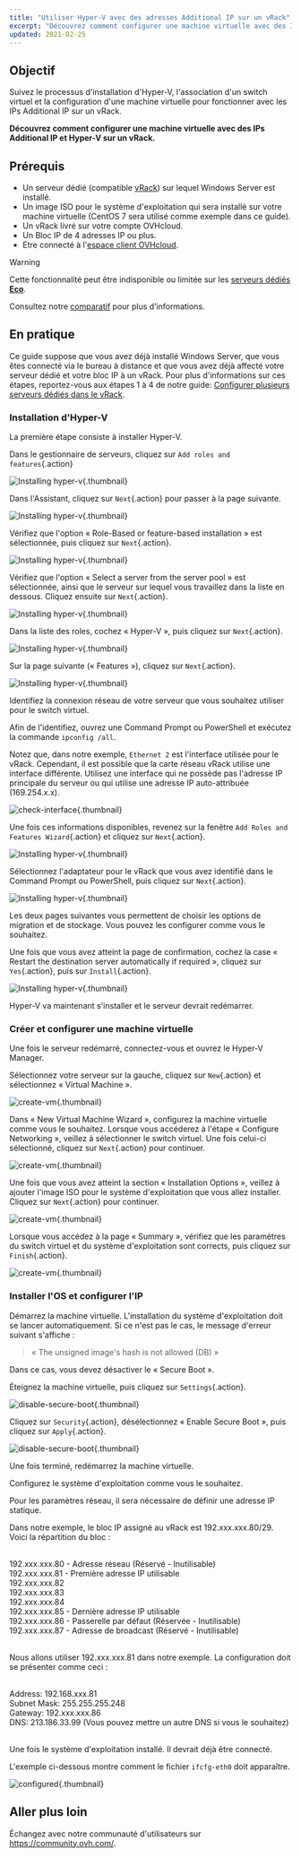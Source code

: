 ```yaml
---
title: "Utiliser Hyper-V avec des adresses Additional IP sur un vRack"
excerpt: "Découvrez comment configurer une machine virtuelle avec des IPs Additional IP et Hyper-V sur un vRack"
updated: 2021-02-25
---
```


## Objectif

Suivez le processus d'installation d'Hyper-V, l'association d'un switch virtuel et la configuration d'une machine virtuelle pour fonctionner avec les IPs Additional IP sur un vRack.

**Découvrez comment configurer une machine virtuelle avec des IPs Additional IP et Hyper-V sur un vRack.**

## Prérequis

- Un serveur dédié (compatible [vRack](https://www.ovh.com/ca/fr/solutions/vrack/)) sur lequel Windows Server est installé.
- Un image ISO pour le système d'exploitation qui sera installé sur votre machine virtuelle (CentOS 7 sera utilisé comme exemple dans ce guide).
- Un vRack livré sur votre compte OVHcloud.
- Un Bloc IP  de 4 adresses IP ou plus.
- Etre connecté à l'[espace client OVHcloud](/links/manager).

> [!warning]
> Cette fonctionnalité peut être indisponible ou limitée sur les [serveurs dédiés **Eco**](https://eco.ovhcloud.com/fr-ca/about/).
>
> Consultez notre [comparatif](https://eco.ovhcloud.com/fr-ca/compare/) pour plus d’informations.

## En pratique

Ce guide suppose que vous avez déjà installé Windows Server, que vous êtes connecté via le bureau à distance et que vous avez déjà affecté votre serveur dédié et votre bloc IP à un vRack. Pour plus d'informations sur ces étapes, reportez-vous aux étapes 1 à 4 de notre guide: [Configurer plusieurs serveurs dédiés dans le vRack](/pages/bare_metal_cloud/dedicated_servers/vrack_configuring_on_dedicated_server).

### Installation d'Hyper-V

La première étape consiste à installer Hyper-V.

Dans le gestionnaire de serveurs, cliquez sur `Add roles and features`{.action}

![Installing hyper-v](images/add-roles-features.png){.thumbnail}

Dans l'Assistant, cliquez sur `Next`{.action} pour passer à la page suivante.

![Installing hyper-v](images/add-roles-features-2.png){.thumbnail}

Vérifiez que l'option « Role-Based or feature-based installation » est sélectionnée, puis cliquez sur `Next`{.action}.

![Installing hyper-v](images/add-roles-features-3.png){.thumbnail}

Vérifiez que l'option « Select a server from the server pool » est sélectionnée, ainsi que le serveur sur lequel vous travaillez dans la liste en dessous. Cliquez ensuite sur `Next`{.action}.

![Installing hyper-v](images/add-roles-features-4.png){.thumbnail}

Dans la liste des roles, cochez « Hyper-V », puis cliquez sur `Next`{.action}.

![Installing hyper-v](images/add-roles-features-5.png){.thumbnail}

Sur la page suivante (« Features »), cliquez sur `Next`{.action}.

![Installing hyper-v](images/add-roles-features-9.png){.thumbnail}

Identifiez la connexion réseau de votre serveur que vous souhaitez utiliser pour le switch virtuel.

Afin de l'identifiez, ouvrez une Command Prompt ou PowerShell et exécutez la commande `ipconfig /all`.

Notez que, dans notre exemple, `Ethernet 2` est l'interface utilisée pour le vRack. Cependant, il est possible que la carte réseau vRack utilise une interface différente. Utilisez une interface qui ne possède pas l'adresse IP principale du serveur ou qui utilise une adresse IP auto-attribuée (169.254.x.x).

![check-interface](images/ipconfig.png){.thumbnail}

Une fois ces informations disponibles, revenez sur la fenêtre `Add Roles and Features Wizard`{.action} et cliquez sur `Next`{.action}.

![Installing hyper-v](images/add-roles-features-6.png){.thumbnail}

Sélectionnez l'adaptateur pour le vRack que vous avez identifié dans le Command Prompt ou PowerShell, puis cliquez sur `Next`{.action}.

![Installing hyper-v](images/add-roles-features-7.png){.thumbnail}

Les deux pages suivantes vous permettent de choisir les options de migration et de stockage. Vous pouvez les configurer comme vous le souhaitez.

Une fois que vous avez atteint la page de confirmation, cochez la case « Restart the destination server automatically if required », cliquez sur `Yes`{.action}, puis sur `Install`{.action}.

![Installing hyper-v](images/add-roles-features-8.png){.thumbnail}

Hyper-V va maintenant s'installer et le serveur devrait redémarrer.

### Créer et configurer une machine virtuelle

Une fois le serveur redémarré, connectez-vous et ouvrez le Hyper-V Manager.

Sélectionnez votre serveur sur la gauche, cliquez sur `New`{.action} et sélectionnez « Virtual Machine ».

![create-vm](images/create-vm.png){.thumbnail}

Dans « New Virtual Machine Wizard », configurez la machine virtuelle comme vous le souhaitez. Lorsque vous accéderez à l'étape « Configure Networking », veillez à sélectionner le switch virtuel. Une fois celui-ci sélectionné, cliquez sur `Next`{.action} pour continuer.

![create-vm](images/create-vm-2.png){.thumbnail}

Une fois que vous avez atteint la section « Installation Options », veillez à ajouter l'image ISO pour le système d'exploitation que vous allez installer. Cliquez sur `Next`{.action} pour continuer.

![create-vm](images/create-vm-3.png){.thumbnail}

Lorsque vous accédez à la page « Summary », vérifiez que les paramètres du switch virtuel et du système d'exploitation sont corrects, puis cliquez sur `Finish`{.action}.

![create-vm](images/create-vm-4.png){.thumbnail}

### Installer l'OS et configurer l'IP

Démarrez la machine virtuelle. L'installation du système d'exploitation doit se lancer automatiquement. Si ce n'est pas le cas, le message d'erreur suivant s'affiche :

> « The unsigned image's hash is not allowed (DB) »

Dans ce cas, vous devez désactiver le « Secure Boot ».

Éteignez la machine virtuelle, puis cliquez sur `Settings`{.action}.

![disable-secure-boot](images/disable-secure-boot.png){.thumbnail}

Cliquez sur `Security`{.action}, désélectionnez « Enable Secure Boot », puis cliquez sur `Apply`{.action}.

![disable-secure-boot](images/disable-secure-boot-2.png){.thumbnail}

Une fois terminé, redémarrez la machine virtuelle.

Configurez le système d'exploitation comme vous le souhaitez.

Pour les paramètres réseau, il sera nécessaire de définir une adresse IP statique.

Dans notre exemple, le bloc IP assigné au vRack est 192.xxx.xxx.80/29. Voici la répartition du bloc :

<br>
192.xxx.xxx.80 -  Adresse réseau (Réservé - Inutilisable)<br>
192.xxx.xxx.81 -  Première adresse IP utilisable<br>
192.xxx.xxx.82<br>
192.xxx.xxx.83<br>
192.xxx.xxx.84<br>
192.xxx.xxx.85 - Dernière adresse IP utilisable<br>
192.xxx.xxx.86 - Passerelle par défaut (Réservée - Inutilisable)<br>
192.xxx.xxx.87 - Adresse de broadcast (Réservé - Inutilisable)<br>
<br>

Nous allons utiliser 192.xxx.xxx.81 dans notre exemple. La configuration doit se présenter comme ceci :

<br>
Address: 192.168.xxx.81<br>
Subnet Mask: 255.255.255.248<br>
Gateway: 192.xxx.xxx.86<br>
DNS: 213.186.33.99 (Vous pouvez mettre un autre DNS si vous le souhaitez)<br>
<br>

Une fois le système d'exploitation installé. Il devrait déjà être connecté.

L'exemple ci-dessous montre comment le fichier `ifcfg-eth0` doit apparaître.

![configured](images/configured.png){.thumbnail}

## Aller plus loin

Échangez avec notre communauté d'utilisateurs sur <https://community.ovh.com/>.
